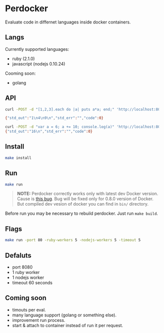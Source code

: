 Perdocker
====

Evaluate code in differnet languages inside docker containers.

## Langs

Currently supported languages:

- ruby (2.1.0)
- javascript (nodejs 0.10.24)

Cooming soon: 

- golang

## API

```bash
curl -POST -d "[1,2,3].each do |a| puts a*a; end;" 'http://localhost:8080/ruby'

{"std_out":"1\n4\n9\n","std_err":"","code":0}

curl -POST -d "var a = 6; a += 10; console.log(a)" 'http://localhost:8080/nodejs'
{"std_out":"16\n","std_err":"","code":0}
```

## Install

```bash
make install
```

## Run

```bash
make run
```

> **NOTE:**
> Perdocker correctly works only with latest dev Docker version. Cause
> is [this bug](https://github.com/dotcloud/docker/issues/1319). Bug
> will be fixed only for 0.8.0 version of Docker. But compiled dev vesion
> of docker you can find in `bin/` directory.

Before run you may be necessary to rebuild perdocker. 
Just run `make build`.

## Flags

```bash
make run -port 80 -ruby-workers 5 -nodejs-workers 5 -timeout 5
```

## Defaluts

- port 8080
- 1 ruby worker
- 1 nodejs worker
- timeout 60 seconds

## Coming soon

- timouts per eval.
- many language support (golang or something else).
- improvement run process.
- start & attach to container instead of run it per request.

